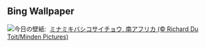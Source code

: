 ## Bing Wallpaper
![](https://www.bing.com/th?id=OHR.HornbillPair_JA-JP1960738768_UHD.jpg&w=1000)今日の壁紙: &nbsp;[ミナミキバシコサイチョウ, 南アフリカ (© Richard Du Toit/Minden Pictures)](https://www.bing.com/th?id=OHR.HornbillPair_JA-JP1960738768_UHD.jpg)
<br><br/>
